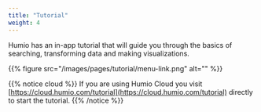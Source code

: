 ```yaml
---
title: "Tutorial"
weight: 4
---
```


Humio has an in-app tutorial that will guide you through the basics of searching,
transforming data and making visualizations.

{{% figure src="/images/pages/tutorial/menu-link.png" alt="" %}}

{{% notice cloud %}}
If you are using Humio Cloud you visit [https://cloud.humio.com/tutorial](https://cloud.humio.com/tutorial) directly
to start the tutorial.
{{% /notice %}}
